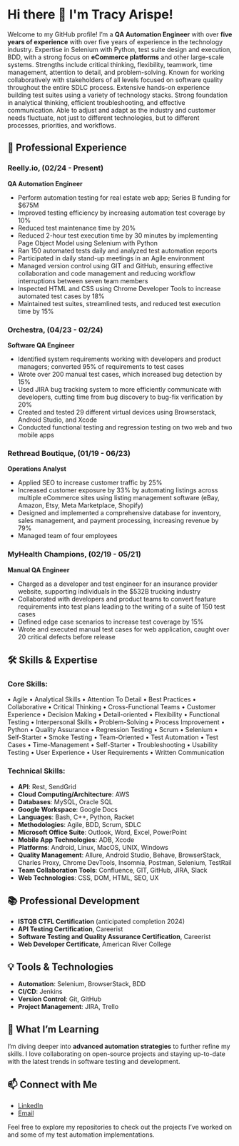 # Hi there 👋 I'm Tracy Arispe!

Welcome to my GitHub profile! I’m a **QA Automation Engineer** with over **five years of experience** with over five years of experience in the technology industry. Expertise in Selenium with Python, test suite design and execution, BDD, with a strong focus on **eCommerce platforms** and other large-scale systems. Strengths include critical thinking, flexibility, teamwork, time management, attention to detail, and problem-solving. Known for working collaboratively with stakeholders of all levels focused on software quality throughout the entire SDLC process. Extensive hands-on experience building test suites using a variety of technology stacks. Strong foundation in analytical thinking, efficient troubleshooting, and effective communication. Able to adjust and adapt as the industry and customer needs fluctuate, not just to different technologies, but to different processes, priorities, and workflows.

## 💼 Professional Experience

### Reelly.io, (02/24 - Present)
**QA Automation Engineer**
- Perform automation testing for real estate web app; Series B funding for $675M
- Improved testing efficiency by increasing automation test coverage by 10%
- Reduced test maintenance time by 20%
- Reduced 2-hour test execution time by 30 minutes by implementing Page Object Model using Selenium with Python
- Ran 150 automated tests daily and analyzed test automation reports
- Participated in daily stand-up meetings in an Agile environment
- Managed version control using GIT and GitHub, ensuring effective collaboration and code management and reducing workflow interruptions between seven team members
- Inspected HTML and CSS using Chrome Developer Tools to increase automated test cases by 18%
- Maintained test suites, streamlined tests, and reduced test execution time by 15%

### Orchestra, (04/23 - 02/24)
**Software QA Engineer**
- Identified system requirements working with developers and product managers; converted 95% of requirements to test cases
- Wrote over 200 manual test cases, which increased bug detection by 15%
- Used JIRA bug tracking system to more efficiently communicate with developers, cutting time from bug discovery to bug-fix verification by 20%
- Created and tested 29 different virtual devices using Browserstack, Android Studio, and Xcode
- Conducted functional testing and regression testing on two web and two mobile apps

### Rethread Boutique, (01/19 - 06/23)
**Operations Analyst**
- Applied SEO to increase customer traffic by 25%
- Increased customer exposure by 33% by automating listings across multiple eCommerce sites using listing management software (eBay, Amazon, Etsy, Meta Marketplace, Shopify)
- Designed and implemented a comprehensive database for inventory, sales management, and payment processing, increasing revenue by 79%
- Managed team of four employees

### MyHealth Champions, (02/19 - 05/21)
**Manual QA Engineer**
- Charged as a developer and test engineer for an insurance provider website, supporting individuals in the $532B trucking industry
- Collaborated with developers and product teams to convert feature requirements into test plans leading to the writing of a suite of 150 test cases
- Defined edge case scenarios to increase test coverage by 15%
- Wrote and executed manual test cases for web application, caught over 20 critical defects before release

## 🛠️ Skills & Expertise

### Core Skills:
•	Agile
•	Analytical Skills
•	Attention To Detail
•	Best Practices
•	Collaborative
•	Critical Thinking
•	Cross-Functional Teams
•	Customer Experience
•	Decision Making
•	Detail-oriented
•	Flexibility
•	Functional Testing
•	Interpersonal Skills
•	Problem-Solving
•	Process Improvement
•	Python
•	Quality Assurance
•	Regression Testing
•	Scrum
•	Selenium
•	Self-Starter
•	Smoke Testing
•	Team-Oriented
•	Test Automation
•	Test Cases
•	Time-Management
•	Self-Starter
•	Troubleshooting
•	Usability Testing
•	User Experience
•	User Requirements
•	Written Communication 


### Technical Skills:
- **API**: Rest, SendGrid
- **Cloud Computing/Architecture**: AWS
- **Databases**: MySQL, Oracle SQL
- **Google Workspace**: Google Docs
- **Languages**: Bash, C++, Python, Racket
- **Methodologies**: Agile, BDD, Scrum, SDLC
- **Microsoft Office Suite**: Outlook, Word, Excel, PowerPoint
- **Mobile App Technologies**: ADB, Xcode
- **Platforms**: Android, Linux, MacOS, UNIX, Windows
- **Quality Management**: Allure, Android Studio, Behave, BrowserStack, Charles Proxy, Chrome DevTools, Insomnia, Postman, Selenium, TestRail
- **Team Collaboration Tools**: Confluence, GIT, GitHub, JIRA, Slack
- **Web Technologies**: CSS, DOM, HTML, SEO, UX


## 📚 Professional Development

- **ISTQB CTFL Certification** (anticipated completion 2024)
- **API Testing Certification**, Careerist
- **Software Testing and Quality Assurance Certification**, Careerist
- **Web Developer Certificate**, American River College

## 💡 Tools & Technologies

- **Automation**: Selenium, BrowserStack, BDD
- **CI/CD**: Jenkins
- **Version Control**: Git, GitHub
- **Project Management**: JIRA, Trello

## 🌱 What I’m Learning
I’m diving deeper into **advanced automation strategies** to further refine my skills. I love collaborating on open-source projects and staying up-to-date with the latest trends in software testing and development.

## 📫 Connect with Me

- [LinkedIn](https://www.linkedin.com/in/tracyarispe)
- [Email](mailto:tracy.arispe@email.com)

Feel free to explore my repositories to check out the projects I’ve worked on and some of my test automation implementations.


